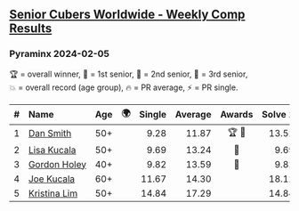 <style>table {white-space: nowrap;}</style>
<link rel="stylesheet" type="text/css" href="/scw-comp/css/flags.css" />

## [Senior Cubers Worldwide - Weekly Comp Results](/scw-comp/results/)
### Pyraminx 2024-02-05

<span style="white-space: nowrap;">🏆 = overall winner</span>, <span style="white-space: nowrap;">🥇 = 1st senior</span>, <span style="white-space: nowrap;">🥈 = 2nd senior</span>, <span style="white-space: nowrap;">🥉 = 3rd senior</span>, <span style="white-space: nowrap;">💥 = overall record (age group)</span>, <span style="white-space: nowrap;">🔥 = PR average</span>, <span style="white-space: nowrap;">⚡ = PR single</span>.

| # | Name | Age | 🌍 | Single | Average | Awards | Solve 1 | Solve 2 | Solve 3 | Solve 4 | Solve 5 | Video |
| :--: | :-- | :--: | :--: | --: | --: | :--: | --: | --: | --: | --: | --: | :-- |
| 1 | [Dan Smith](../../persons/dan_smith/pyram.md) | 50+ | <i class="flag flag-US" /> | 9.28 | 11.87 | 🏆 🥇 | 13.52 | 12.92 | 9.28 | 12.08 | 10.62 | [Desktop](https://www.facebook.com/events/224940820608552/permalink/231426806626620) / [Mobile](https://m.facebook.com/events/224940820608552?view=permalink&id=231426806626620) |
| 2 | [Lisa Kucala](../../persons/lisa_kucala/pyram.md) | 50+ | <i class="flag flag-US" /> | 9.69 | 13.24 | 🥈 | 9.69 | 16.31 | 13.62 | 15.60 | 10.49 | [Desktop](https://www.facebook.com/events/224940820608552/permalink/232502956519005) / [Mobile](https://m.facebook.com/events/224940820608552?view=permalink&id=232502956519005) |
| 3 | [Gordon Holey](../../persons/gordon_holey/pyram.md) | 40+ | <i class="flag flag-US" /> | 9.82 | 13.59 | 🥉 | 9.82 | 14.31 | 15.94 | 13.48 | 12.97 | [Desktop](https://www.facebook.com/766997877/videos/316151854782615) / [Mobile](https://m.facebook.com/766997877/videos/316151854782615) |
| 4 | [Joe Kucala](../../persons/joe_kucala/pyram.md) | 60+ | <i class="flag flag-US" /> | 11.67 | 14.30 |  | 18.12 | 18.59 | 12.94 | 11.67 | 11.84 | [Desktop](https://www.facebook.com/events/224940820608552/permalink/232450663190901) / [Mobile](https://m.facebook.com/events/224940820608552?view=permalink&id=232450663190901) |
| 5 | [Kristina Lim](../../persons/kristina_lim/pyram.md) | 50+ | <i class="flag flag-US" /> | 14.84 | 17.29 |  | 14.84 | 19.62 | 16.22 | 16.04 | 26.54 | [Desktop](https://www.facebook.com/1045330593/videos/719040527071872) / [Mobile](https://m.facebook.com/1045330593/videos/719040527071872) |

<!-- Global site tag (gtag.js) - Google Analytics -->
<script async src="https://www.googletagmanager.com/gtag/js?id=UA-86348435-3"></script>
<script>window.dataLayer = window.dataLayer || []; function gtag() {dataLayer.push(arguments);} gtag('js', new Date()); gtag('config', 'UA-86348435-3');</script>
